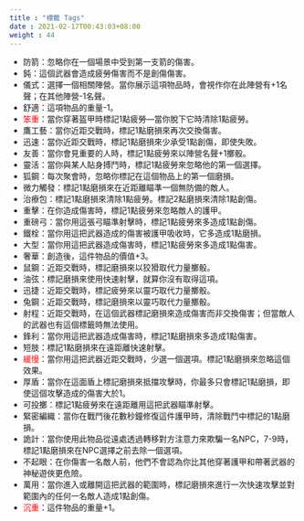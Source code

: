 ```yaml
---
title : "標籤 Tags"
date : 2021-02-17T00:43:03+08:00
weight : 44
---
```


- 防箭：忽略你在一個場景中受到第一支箭的傷害。
- 鈍：這個武器會造成疲勞傷害而不是創傷傷害。
- 儀式：選擇一個相關陣營。當你展示這項物品時，會視作你在此陣營有+1名聲；在其他陣營-1名聲。
- 舒適：這項物品的重量-1。
- <span style="color:red">笨重</span>：當你穿著盔甲時標記1點疲勞—當你脫下它時清除1點疲勞。
- 鷹工藝：當你近距交戰時，標記1點磨損來再次交換傷害。
- 迅速：當你近距交戰時，標記1點磨損來少承受1點創傷，即使失敗。
- 友善：當你會見重要的人時，標記1點疲勞來以陣營名聲+1擲骰。
- 靈活：當你與某人貼身搏鬥時，標記1點疲勞來忽略他的第一個選擇。
- 狐鋼：每次聚會時，忽略你標記在這個物品上的第一個磨損。
- 微力觸發：標記1點磨損來在近距離瞄準一個無防備的敵人。
- 治療包：標記1點磨損來清除1點疲勞。標記2點磨損來清除1點創傷。
- 重擊：在你造成傷害時，標記1點疲勞來忽略敵人的護甲。
- 重磅弓：當你用這張弓瞄準射擊時，標記1點疲勞來多造成1點創傷。
- 鐵栓：當你用這把武器造成的傷害被護甲吸收時，它多造成1點磨損。
- 大型：當你用這把武器造成傷害時，標記1點疲勞來多造成1點傷害。
- 奢華：創造後，這件物品的價值+3。
- 鼠鋼：近距交戰時，標記磨損來以狡猾取代力量擲骰。
- 油弦：標記磨損來使用快速射擊，就算你沒有取得這項。
- 迅捷：近距交戰時，標記疲勞來以靈巧取代力量擲骰。
- 兔鋼：近距交戰時，標記磨損來以靈巧取代力量擲骰。
- 射程：近距交戰時，在這個武器標記磨損來造成傷害而非交換傷害；但當敵人的武器也有這個標籤時無法使用。
- 鋒利：當你用這把武器造成傷害時，標記1點磨損來多造成1點傷害。
- 短肢：標記1點磨損來在遠距離快速射擊。
- <span style="color:red">緩慢</span>：當你用這把武器近距交戰時，少選一個選項。標記1點磨損來忽略這個效果。
- 厚盾：當你在這面盾上標記磨損來抵擋攻擊時，你最多只會標記1點磨損，即使這個攻擊造成的傷害大於1。
- 可投擲：標記1點疲勞來在遠距離用這把武器瞄準射擊。
- 緊密編織：當你在戰鬥後花數秒鐘修復這件護甲時，清除戰鬥中標記的1點磨損。
- 詭計：當你使用此物品從遠處透過轉移對方注意力來欺騙一名NPC，7-9時，標記1點磨損來在NPC選擇之前去除一個選項。
- 不起眼：在你傷害一名敵人前，他們不會認為你比其他穿著護甲和帶著武器的神秘遊俠更危險。
- 萬用：當你進入或離開這把武器的範圍時，標記磨損來進行一次快速攻擊並對範圍內的任何一名敵人造成1點創傷。
- <span style="color:red">沉重</span>：這件物品的重量+1。